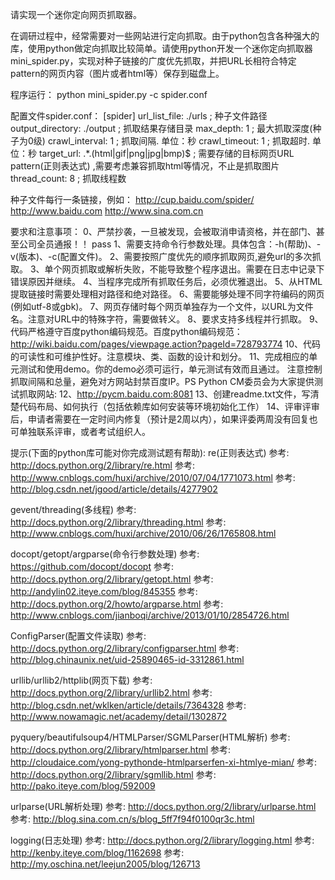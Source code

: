 请实现一个迷你定向网页抓取器。

在调研过程中，经常需要对一些网站进行定向抓取。由于python包含各种强大的库，使用python做定向抓取比较简单。请使用python开发一个迷你定向抓取器mini_spider.py，实现对种子链接的广度优先抓取，并把URL长相符合特定pattern的网页内容（图片或者html等）保存到磁盘上。

程序运行：
python mini_spider.py -c spider.conf

配置文件spider.conf：
[spider]
url_list_file: ./urls ; 种子文件路径
output_directory: ./output ; 抓取结果存储目录
max_depth: 1 ; 最大抓取深度(种子为0级)
crawl_interval: 1 ; 抓取间隔. 单位：秒
crawl_timeout: 1 ; 抓取超时. 单位：秒
target_url: .*\.(html|gif|png|jpg|bmp)$ ; 需要存储的目标网页URL pattern(正则表达式) ,需要考虑兼容抓取html等情况，不止是抓取图片
thread_count: 8 ; 抓取线程数

种子文件每行一条链接，例如：
http://cup.baidu.com/spider/
http://www.baidu.com
http://www.sina.com.cn

要求和注意事项：
0、严禁抄袭，一旦被发现，会被取消申请资格，并在部门、甚至公司全员通报！！
pass 1、需要支持命令行参数处理。具体包含：-h(帮助)、-v(版本)、-c(配置文件)。 
2、需要按照广度优先的顺序抓取网页,避免url的多次抓取。
3、单个网页抓取或解析失败，不能导致整个程序退出。需要在日志中记录下错误原因并继续。
4、当程序完成所有抓取任务后，必须优雅退出。
5、从HTML提取链接时需要处理相对路径和绝对路径。
6、需要能够处理不同字符编码的网页(例如utf-8或gbk)。
7、网页存储时每个网页单独存为一个文件，以URL为文件名。注意对URL中的特殊字符，需要做转义。
8、要求支持多线程并行抓取。
9、代码严格遵守百度python编码规范。百度python编码规范：http://wiki.baidu.com/pages/viewpage.action?pageId=728793774
10、代码的可读性和可维护性好。注意模块、类、函数的设计和划分。
11、完成相应的单元测试和使用demo。你的demo必须可运行，单元测试有效而且通过。
注意控制抓取间隔和总量，避免对方网站封禁百度IP。PS Python CM委员会为大家提供测试抓取网站: 12、http://pycm.baidu.com:8081
13、创建readme.txt文件，写清楚代码布局、如何执行（包括依赖库如何安装等环境初始化工作）
14、评审评审后，申请者需要在一定时间内修复（预计是2周以内），如果评委两周没有回复也可单独联系评审，或者考试组织人。

提示(下面的python库可能对你完成测试题有帮助):
re(正则表达式)
参考: http://docs.python.org/2/library/re.html
参考: http://www.cnblogs.com/huxi/archive/2010/07/04/1771073.html
参考: http://blog.csdn.net/jgood/article/details/4277902

gevent/threading(多线程)
参考: http://docs.python.org/2/library/threading.html
参考: http://www.cnblogs.com/huxi/archive/2010/06/26/1765808.html

docopt/getopt/argparse(命令行参数处理)
参考: https://github.com/docopt/docopt
参考: http://docs.python.org/2/library/getopt.html
参考: http://andylin02.iteye.com/blog/845355
参考: http://docs.python.org/2/howto/argparse.html
参考: http://www.cnblogs.com/jianboqi/archive/2013/01/10/2854726.html

ConfigParser(配置文件读取)
参考: http://docs.python.org/2/library/configparser.html
参考: http://blog.chinaunix.net/uid-25890465-id-3312861.html

urllib/urllib2/httplib(网页下载)
参考: http://docs.python.org/2/library/urllib2.html
参考: http://blog.csdn.net/wklken/article/details/7364328
参考: http://www.nowamagic.net/academy/detail/1302872

pyquery/beautifulsoup4/HTMLParser/SGMLParser(HTML解析)
参考: http://docs.python.org/2/library/htmlparser.html
参考: http://cloudaice.com/yong-pythonde-htmlparserfen-xi-htmlye-mian/
参考: http://docs.python.org/2/library/sgmllib.html
参考: http://pako.iteye.com/blog/592009

urlparse(URL解析处理)
参考: http://docs.python.org/2/library/urlparse.html
参考: http://blog.sina.com.cn/s/blog_5ff7f94f0100qr3c.html

logging(日志处理)
参考: http://docs.python.org/2/library/logging.html
参考: http://kenby.iteye.com/blog/1162698
参考: http://my.oschina.net/leejun2005/blog/126713